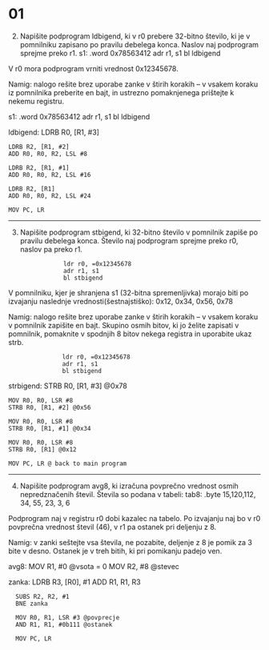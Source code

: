 # 01

2. Napišite podprogram ldbigend, ki v r0 prebere 32-bitno število, ki je v pomnilniku zapisano po pravilu debelega konca.
Naslov naj podprogram sprejme preko r1.
           s1:  .word 0x78563412
                  adr r1, s1
                  bl ldbigend

V r0 mora podprogram vrniti vrednost 0x12345678.

Namig: nalogo rešite brez uporabe zanke v štirih korakih – v vsakem koraku iz pomnilnika preberite en bajt, in ustrezno pomaknjenega prištejte k nekemu registru.

s1:  .word 0x78563412
                  adr r1, s1
                  bl ldbigend

ldbigend:
    LDRB R0, [R1, #3]

    LDRB R2, [R1, #2]
    ADD R0, R0, R2, LSL #8

    LDRB R2, [R1, #1]
    ADD R0, R0, R2, LSL #16

    LDRB R2, [R1]
    ADD R0, R0, R2, LSL #24

    MOV PC, LR


-----------------------------------------------------------------------------------------

3. Napišite podprogram stbigend, ki 32-bitno število v pomnilnik zapiše po pravilu debelega konca. Število naj podprogram sprejme preko r0, naslov pa preko r1.

                   ldr r0, =0x12345678
                   adr r1, s1
                   bl stbigend

V pomnilniku, kjer je shranjena s1 (32-bitna spremenljivka) morajo biti po izvajanju naslednje vrednosti(šestnajstiško): 0x12, 0x34, 0x56, 0x78

Namig: nalogo rešite brez uporabe zanke v štirih korakih – v vsakem koraku v pomnilnik zapišite en bajt. Skupino osmih bitov, ki jo želite zapisati v pomnilnik, pomaknite v spodnjih 8 bitov nekega registra in uporabite ukaz strb.

                   ldr r0, =0x12345678
                   adr r1, s1
                   bl stbigend

strbigend:
    STRB R0, [R1, #3] @0x78

    MOV R0, R0, LSR #8
    STRB R0, [R1, #2] @0x56

    MOV R0, R0, LSR #8
    STRB R0, [R1, #1] @0x34

    MOV R0, R0, LSR #8
    STRB R0, [R1] @0x12

    MOV PC, LR @ back to main program

-----------------------------------------------------------------------------------------------

4. Napišite podprogram avg8, ki izračuna povprečno vrednost osmih nepredznačenih števil. Števila so podana v tabeli:
            tab8: .byte 15,120,112, 34, 55, 23, 3, 6

Podprogram naj v registru r0 dobi kazalec na tabelo. Po izvajanju naj bo v r0 povprečna vrednost števil (46), v r1 pa ostanek pri deljenju z 8.

Namig: v zanki seštejte vsa števila, ne pozabite, deljenje z 8 je pomik za 3 bite v desno. Ostanek je v treh bitih, ki pri pomikanju padejo ven.


avg8: MOV R1, #0 @vsota = 0
      MOV R2, #8 @stevec

zanka:
      LDRB R3, [R0], #1
      ADD R1, R1, R3

      SUBS R2, R2, #1
      BNE zanka

      MOV R0, R1, LSR #3 @povprecje
      AND R1, R1, #0b111 @ostanek

      MOV PC, LR